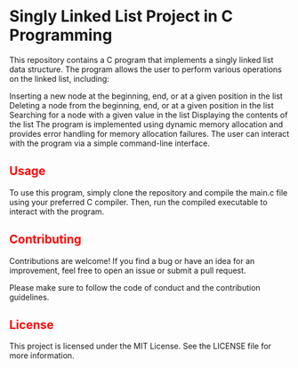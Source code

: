 # Singly Linked List Project in C Programming

This repository contains a C program that implements a singly linked list data structure. The program allows the user to perform various operations on the linked list, including:

Inserting a new node at the beginning, end, or at a given position in the list
Deleting a node from the beginning, end, or at a given position in the list
Searching for a node with a given value in the list
Displaying the contents of the list
The program is implemented using dynamic memory allocation and provides error handling for memory allocation failures. The user can interact with the program via a simple command-line interface.

## <span style="color:red;">Usage</span>

To use this program, simply clone the repository and compile the main.c file using your preferred C compiler. Then, run the compiled executable to interact with the program.

## <span style="color:red;">Contributing</span>

Contributions are welcome! If you find a bug or have an idea for an improvement, feel free to open an issue or submit a pull request.

Please make sure to follow the code of conduct and the contribution guidelines.

## <span style="color:red"> License</span>

This project is licensed under the MIT License. See the LICENSE file for more information.
